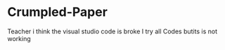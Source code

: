 # Crumpled-Paper
Teacher i think the visual studio code is broke I try all Codes butits is not working
